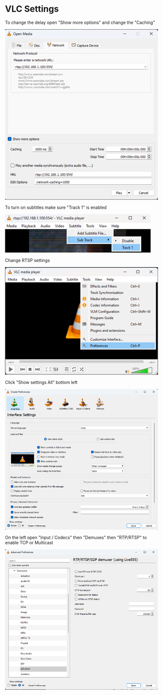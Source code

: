 # VLC Settings

To change the delay open "Show more options" and change the "Caching"

![Screenshot 2](extras/open.png)

To turn on subtitles make sure "Track 1" is enabled

![Screenshot 3](extras/subtitles.png)

Change RTSP settings

![Screenshot 3](extras/pref.png)

Click "Show settings All" bottom left

![Screenshot 1](extras/advance.png)

On the left open "Input / Codecs" then "Demuxes" then "RTP/RTSP" to enable TCP or Multicast

![Screenshot 3](extras/rtsp.png)
